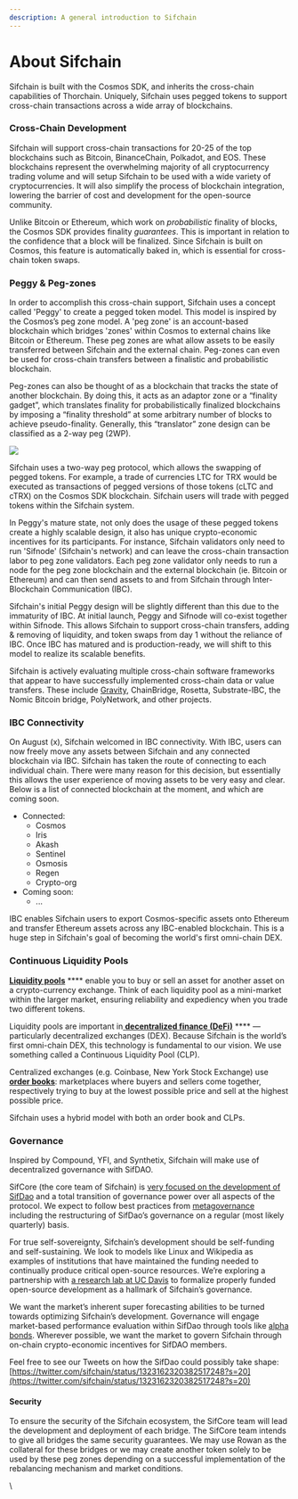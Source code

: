 ```yaml
---
description: A general introduction to Sifchain
---
```


# About Sifchain

Sifchain is built with the Cosmos SDK, and inherits the cross-chain capabilities of Thorchain. Uniquely, Sifchain uses pegged tokens to support cross-chain transactions across a wide array of blockchains.

### Cross-Chain Development

Sifchain will support cross-chain transactions for 20-25 of the top blockchains such as Bitcoin, BinanceChain, Polkadot, and EOS. These blockchains represent the overwhelming majority of all cryptocurrency trading volume and will setup Sifchain to be used with a wide variety of cryptocurrencies. It will also simplify the process of blockchain integration, lowering the barrier of cost and development for the open-source community.

Unlike Bitcoin or Ethereum, which work on _probabilistic_ finality of blocks, the Cosmos SDK provides finality _guarantees_. This is important in relation to the confidence that a block will be finalized. Since Sifchain is built on Cosmos, this feature is automatically baked in, which is essential for cross-chain token swaps.

### Peggy & Peg-zones

In order to accomplish this cross-chain support, Sifchain uses a concept called 'Peggy' to create a pegged token model. This model is inspired by the Cosmos’s peg zone model. A 'peg zone' is an account-based blockchain which bridges 'zones' within Cosmos to external chains like Bitcoin or Ethereum. These peg zones are what allow assets to be easily transferred between Sifchain and the external chain. Peg-zones can even be used for cross-chain transfers between a finalistic and probabilistic blockchain.

Peg-zones can also be thought of as a blockchain that tracks the state of another blockchain. By doing this, it acts as an adaptor zone or a “finality gadget”, which translates finality for probabilistically finalized blockchains by imposing a “finality threshold” at some arbitrary number of blocks to achieve pseudo-finality. Generally, this “translator” zone design can be classified as a 2-way peg (2WP).

![](<.gitbook/assets/Screen Shot 2020-11-20 at 9.38.14 PM.png>)

Sifchain uses a two-way peg protocol, which allows the swapping of pegged tokens. For example, a trade of currencies LTC for TRX would be executed as transactions of pegged versions of those tokens (cLTC and cTRX) on the Cosmos SDK blockchain. Sifchain users will trade with pegged tokens within the Sifchain system.&#x20;

In Peggy's mature state, not only does the usage of these pegged tokens create a highly scalable design, it also has unique crypto-economic incentives for its participants. For instance, Sifchain validators only need to run 'Sifnode' (Sifchain's network) and can leave the cross-chain transaction labor to peg zone validators. Each peg zone validator only needs to run a node for the peg zone blockchain and the external blockchain (ie. Bitcoin or Ethereum) and can then send assets to and from Sifchain through Inter-Blockchain Communication (IBC).&#x20;

Sifchain's initial Peggy design will be slightly different than this due to the immaturity of IBC. At initial launch, Peggy and Sifnode will co-exist together within Sifnode. This allows Sifchain to support cross-chain transfers, adding & removing of liquidity, and token swaps from day 1 without the reliance of IBC. Once IBC has matured and is production-ready, we will shift to this model to realize its scalable benefits.

Sifchain is actively evaluating multiple cross-chain software frameworks that appear to have successfully implemented cross-chain data or value transfers. These include [Gravity](https://gravity.tech/), ChainBridge, Rosetta, Substrate-IBC, the Nomic Bitcoin bridge, PolyNetwork, and other projects.

### IBC Connectivity

On August (x), Sifchain welcomed in IBC connectivity. With IBC, users can now freely move any assets between Sifchain and any connected blockchain via IBC. Sifchain has taken the route of connecting to each individual chain. There were many reason for this decision, but essentially this allows the user experience of moving assets to be very easy and clear. Below is a list of connected blockchain at the moment, and which are coming soon.&#x20;

* Connected:
  * Cosmos
  * Iris
  * Akash
  * Sentinel
  * Osmosis
  * Regen
  * Crypto-org
* Coming soon:
  * ...

IBC enables Sifchain users to export Cosmos-specific assets onto Ethereum and transfer Ethereum assets across any IBC-enabled blockchain. This is a huge step in Sifchain's goal of becoming the world's first omni-chain DEX.

### Continuous Liquidity Pools

[**Liquidity pools**](https://www.investopedia.com/terms/l/liquidity.asp) **** enable you to buy or sell an asset for another asset on a crypto-currency exchange. Think of each liquidity pool as a mini-market within the larger market, ensuring reliability and expediency when you trade two different tokens.

Liquidity pools are important in[ **decentralized finance (DeFi)**](https://www.coindesk.com/what-is-defi) **** — particularly decentralized exchanges (DEX). Because Sifchain is the world’s first omni-chain DEX, this technology is fundamental to our vision. We use something called a Continuous Liquidity Pool (CLP).

Centralized exchanges (e.g. Coinbase, New York Stock Exchange) use [**order books**](https://www.investopedia.com/terms/o/order-book.asp): marketplaces where buyers and sellers come together, respectively trying to buy at the lowest possible price and sell at the highest possible price.

Sifchain uses a hybrid model with both an order book and CLPs.

### Governance

Inspired by Compound, YFI, and Synthetix, Sifchain will make use of decentralized governance with SifDAO.

SifCore (the core team of Sifchain) is [very focused on the development of SifDao](https://twitter.com/sifchain/status/1323162320382517248?s=20) and a total transition of governance power over all aspects of the protocol. We expect to follow best practices from [metagovernance](https://metagov.org/wp-content/uploads/2020/04/Metagov-Full-Deck-public-2020-04-18.pdf) including the restructuring of SifDao’s governance on a regular (most likely quarterly) basis.

For true self-sovereignty, Sifchain’s development should be self-funding and self-sustaining. We look to models like Linux and Wikipedia as examples of institutions that have maintained the funding needed to continually produce critical open-source resources. We’re exploring a partnership with [a research lab at UC Davis](https://engineering.ucdavis.edu/news/uc-davis-computer-science-communication-team-study-open-source-software) to formalize properly funded open-source development as a hallmark of Sifchain’s governance.

We want the market’s inherent super forecasting abilities to be turned towards optimizing Sifchain’s development. Governance will engage market-based performance evaluation within SifDao through tools like [alpha bonds](https://github.com/blockscience/interchainfoundation). Wherever possible, we want the market to govern Sifchain through on-chain crypto-economic incentives for SifDAO members.

Feel free to see our Tweets on how the SifDao could possibly take shape: [https://twitter.com/sifchain/status/1323162320382517248?s=20](https://twitter.com/sifchain/status/1323162320382517248?s=20)

#### Security

To ensure the security of the Sifchain ecosystem, the SifCore team will lead the development and deployment of each bridge. The SifCore team intends to give all bridges the same security guarantees. We may use Rowan as the collateral for these bridges or we may create another token solely to be used by these peg zones depending on a successful implementation of the rebalancing mechanism and market conditions.

\
